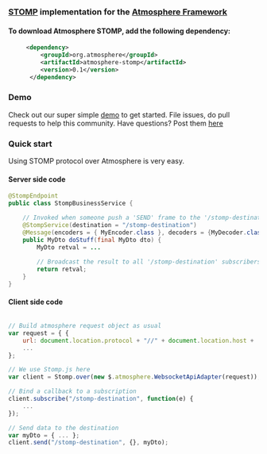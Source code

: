 ### [STOMP](http://en.wikipedia.org/wiki/Streaming_Text_Oriented_Messaging_Protocol) implementation for the [Atmosphere Framework](https://github.com/Atmosphere/atmosphere)

#### To download Atmosphere STOMP, add the following dependency:
```xml
     <dependency>
         <groupId>org.atmosphere</groupId>
         <artifactId>atmosphere-stomp</artifactId>
         <version>0.1</version>
      </dependency>
```

### Demo

Check out our super simple [demo](https://github.com/Atmosphere/atmosphere-samples/tree/master/stomp) to get started. File issues, do pull requests to help this community. Have questions? Post them [here](https://groups.google.com/group/atmosphere-framework?pli=1)

### Quick start

Using STOMP protocol over Atmosphere is very easy.

#### Server side code

```java
@StompEndpoint
public class StompBusinessService {

    // Invoked when someone push a 'SEND' frame to the '/stomp-destination' destination
    @StompService(destination = "/stomp-destination")
    @Message(encoders = { MyEncoder.class }, decoders = {MyDecoder.class })
    public MyDto doStuff(final MyDto dto) {
        MyDto retval = ...
    
        // Broadcast the result to all '/stomp-destination' subscribers
        return retval;
    }
}
```

#### Client side code

```javascript

// Build atmosphere request object as usual
var request = { {
    url: document.location.protocol + "//" + document.location.host + '/stomp',
    ...
};

// We use Stomp.js here
var client = Stomp.over(new $.atmosphere.WebsocketApiAdapter(request));

// Bind a callback to a subscription
client.subscribe("/stomp-destination", function(e) {
    ...
});

// Send data to the destination
var myDto = { ... };
client.send("/stomp-destination", {}, myDto);

```

